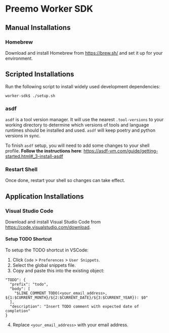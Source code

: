 # Preemo Worker SDK

## Manual Installations

### Homebrew

Download and install Homebrew from https://brew.sh/ and set it up for your environment.

## Scripted Installations

Run the following script to install widely used development dependencies:

```shell
worker-sdk$ ./setup.sh
```

### asdf

`asdf` is a tool version manager. It will use the nearest `.tool-versions` to your working directory to determine which versions of tools and language runtimes should be installed and used. `asdf` will keep poetry and python versions in sync.

To finish `asdf` setup, you will need to add some changes to your shell profile. **Follow the instructions here**: https://asdf-vm.com/guide/getting-started.html#_3-install-asdf

### Restart Shell

Once done, restart your shell so changes can take effect.

## Application Installations

### Visual Studio Code

Download and install Visual Studio Code from https://code.visualstudio.com/download.

#### Setup TODO Shortcut

To setup the TODO shortcut in VSCode:

1. Click `Code` > `Preferences` > `User Snippets`.
2. Select the global snippets file.
3. Copy and paste this into the existing object:
```
"TODO": {
  "prefix": "todo",
  "body": [
    "$LINE_COMMENT TODO(<your_email_address>, ${1:$CURRENT_MONTH}/${2:$CURRENT_DATE}/${3:$CURRENT_YEAR}): $0"
  ],
  "description": "Insert TODO comment with expected date of completion"
}
```
4. Replace `<your_email_address>` with your email address.
